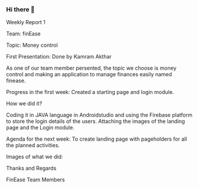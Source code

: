 ### Hi there 👋

Weekly Report 1

Team: finEase

Topic: Money control

First Presentation: Done by Kamram Akthar

As one of our team member persented, the topic we choose is money control and making an application to manage finances easily named finease.

Progress in the first week: Created a starting page and login module.

How we did it? 

Coding it in JAVA language in Androidstudio and using the Firebase platform to store the login details of the users. Attaching the images of the landing page and the Login module.

Agenda for the next week: To create landing page with pageholders for all the planned activities.

Images of what we did: 


Thanks and Regards

FinEase Team Members





